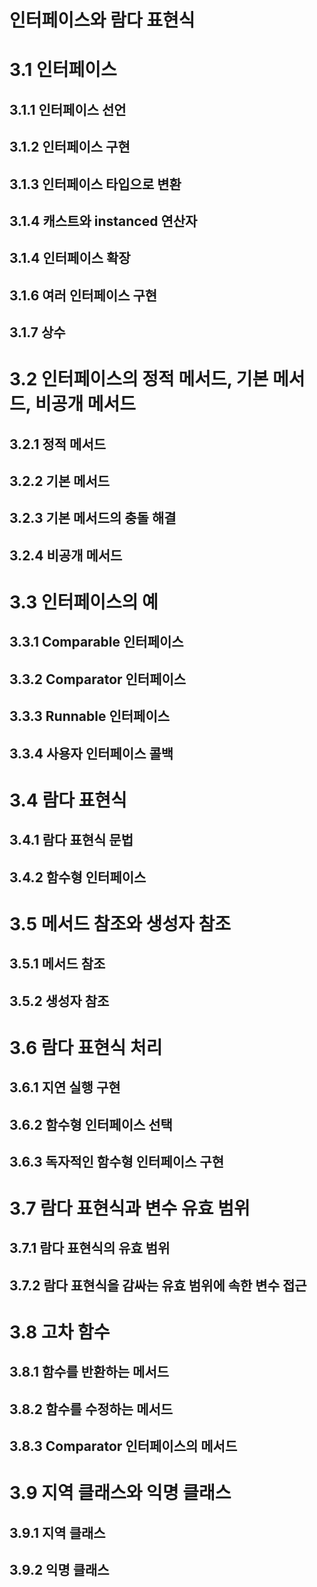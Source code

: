 인터페이스와 람다 표현식
======================
# 3.1 인터페이스
## 3.1.1 인터페이스 선언
## 3.1.2 인터페이스 구현
## 3.1.3 인터페이스 타입으로 변환
## 3.1.4 캐스트와 instanced 연산자
## 3.1.4 인터페이스 확장
## 3.1.6 여러 인터페이스 구현
## 3.1.7 상수
# 3.2 인터페이스의 정적 메서드, 기본 메서드, 비공개 메서드
## 3.2.1 정적 메서드
## 3.2.2 기본 메서드
## 3.2.3 기본 메서드의 충돌 해결
## 3.2.4 비공개 메서드
# 3.3 인터페이스의 예
## 3.3.1 Comparable 인터페이스
## 3.3.2 Comparator 인터페이스
## 3.3.3 Runnable 인터페이스
## 3.3.4 사용자 인터페이스 콜백
# 3.4 람다 표현식
## 3.4.1 람다 표현식 문법
## 3.4.2 함수형 인터페이스
# 3.5 메서드 참조와 생성자 참조
## 3.5.1 메서드 참조
## 3.5.2 생성자 참조
# 3.6 람다 표현식 처리
## 3.6.1 지연 실행 구현
## 3.6.2 함수형 인터페이스 선택
## 3.6.3 독자적인 함수형 인터페이스 구현
# 3.7 람다 표현식과 변수 유효 범위
## 3.7.1 람다 표현식의 유효 범위
## 3.7.2 람다 표현식을 감싸는 유효 범위에 속한 변수 접근
# 3.8 고차 함수
## 3.8.1 함수를 반환하는 메서드
## 3.8.2 함수를 수정하는 메서드
## 3.8.3 Comparator 인터페이스의 메서드
# 3.9 지역 클래스와 익명 클래스
## 3.9.1 지역 클래스
## 3.9.2 익명 클래스
